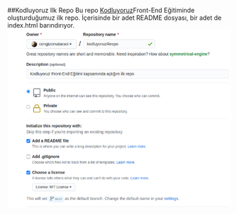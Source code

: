 ##Kodluyoruz Ilk Repo
Bu repo [Kodluyoruz](https://kodluyoruz.org/)Front-End Eğitiminde oluşturduğumuz ilk repo. İçerisinde bir adet README dosyası, bir adet de index.html barındırıyor.
![Resim Açıklaması](https://github.com/Kodluyoruz/taskforce/blob/main/git/odev1/figures/github.png)
